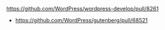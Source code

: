 https://github.com/WordPress/wordpress-develop/pull/8261

* https://github.com/WordPress/gutenberg/pull/68521
